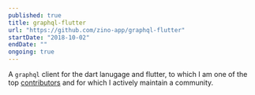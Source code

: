 ```yaml
---
published: true
title: graphql-flutter
url: "https://github.com/zino-app/graphql-flutter"
startDate: "2018-10-02"
endDate: ""
ongoing: true
---
```


A `graphql` client for the dart lanugage and flutter, to which I am one of the top [contributors](https://github.com/zino-app/graphql-flutter/graphs/contributors) and for which I actively maintain a community.



<!-- 
 I'll highlight my [Optimistic Cache Updates PR](https://github.com/zino-app/graphql-flutter/pull/199), as a decent sample of my technical communication, as well as [the v4 release](https://github.com/zino-app/graphql
-->
